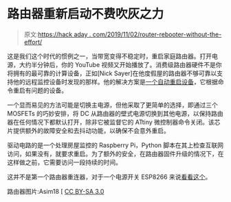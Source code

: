 # 路由器重新启动不费吹灰之力

> 原文:[https://hack aday . com/2019/11/02/router-rebooter-without-the-effort/](https://hackaday.com/2019/11/02/router-rebooter-without-the-effort/)

这是我们这个时代的惯例之一，当带宽变得不稳定时，重启家庭路由器。打开电源，大约半分钟后，你的 YouTube 视频又开始播放了。消费级路由器硬件不是你将拥有的最可靠的计算设备，正如[Nick Sayer]在他度假屋的路由器不够可靠以支持他的远程监控设备时发现的那样。他的解决方案是[一个自动重启设备](https://hackaday.io/project/168150-reboot-o-matic)，它根据命令重启有问题的设备。

一个显而易见的方法可能是切换主电源，但他采取了更简单的选择，即通过三个 MOSFETs 的巧妙安排，将 DC 从路由器的壁式电源切换到其他电源，以保持路由器在任何情况下都默认打开，除非它被监督它的 ATtiny 微控制器命令关闭。该芯片提供额外的故障安全和去抖动功能，以确保不会意外重启。

驱动电路的是一个处理房屋监控的 Raspberry Pi，Python 脚本在其上检查互联网访问，如果没有，就要求重启。为了额外的安全，在路由器固件升级的情况下，在这样做之前，它需要访问一段持续的时间。

这并不是第一个路由器重连器，对于一个电源开关 ESP8266 来说[看看这个](https://hackaday.com/2018/01/31/router-rebooter-eliminates-hassles/)。

路由器图片:Asim18 [ [CC BY-SA 3.0](https://commons.wikimedia.org/wiki/File:ADSL_router_with_Wi-Fi_(802.11_b-g).jpg)